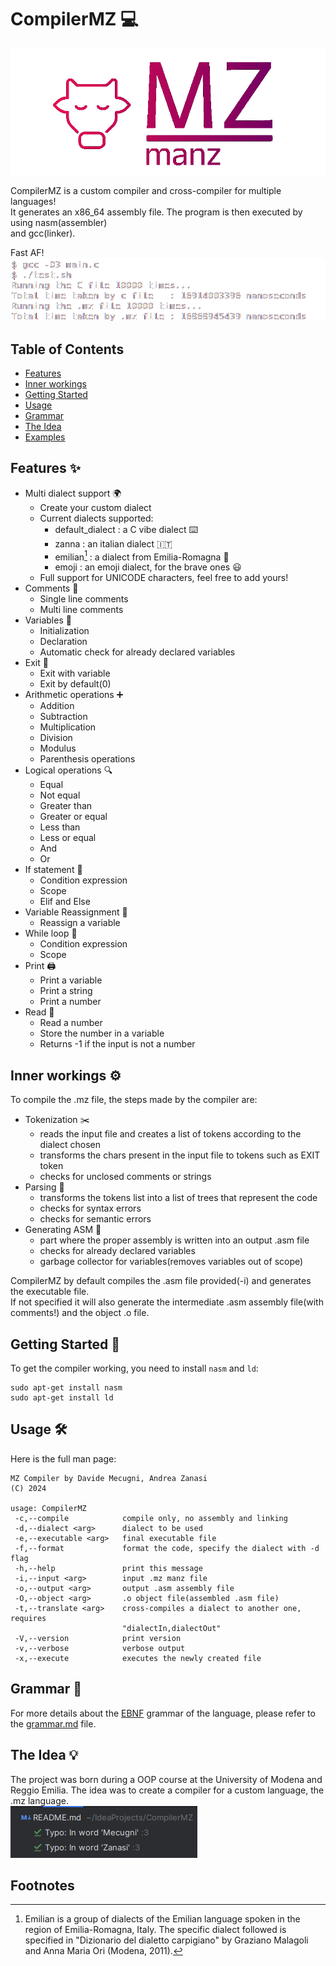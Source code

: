 # CompilerMZ :computer:

![Compiler logo](READMESOURCES/logo.png)

CompilerMZ is a custom compiler and cross-compiler for multiple languages! \
It generates an x86_64 assembly file. The program is then executed by using nasm(assembler) \
and gcc(linker).

Fast AF! \
![C vs MZ](READMESOURCES/CvsMZ.png)

## Table of Contents
- [Features](#features-sparkles)
- [Inner workings](#inner-workings-gear)
- [Getting Started](#getting-started-rocket)
- [Usage](#usage-hammer_and_wrench)
- [Grammar](#grammar-book)
- [The Idea](#the-idea-bulb)
- [Examples](examples.md)
## Features :sparkles:

- Multi dialect support :earth_africa:
  - Create your custom dialect
  - Current dialects supported:
    - default_dialect : a C vibe dialect :keyboard:
    - zanna : an italian dialect :it:
    - emilian[^1] : a dialect from Emilia-Romagna :spaghetti:
    - emoji : an emoji dialect, for the brave ones :smiley:
  - Full support for UNICODE characters, feel free to add yours!
- Comments :speech_balloon:
  - Single line comments
  - Multi line comments
- Variables :abacus:
  - Initialization
  - Declaration
  - Automatic check for already declared variables
- Exit :door:
  - Exit with variable
  - Exit by default(0)
- Arithmetic operations :heavy_plus_sign:
  - Addition
  - Subtraction
  - Multiplication
  - Division
  - Modulus
  - Parenthesis operations
- Logical operations :mag:
  - Equal
  - Not equal
  - Greater than
  - Greater or equal
  - Less than
  - Less or equal
  - And
  - Or
- If statement :triangular_flag_on_post:
  - Condition expression
  - Scope
  - Elif and Else
- Variable Reassignment :arrows_counterclockwise:
  - Reassign a variable
- While loop :repeat:
  - Condition expression
  - Scope
- Print :printer:
  - Print a variable
  - Print a string
  - Print a number
- Read :blue_book:
  - Read a number
  - Store the number in a variable
  - Returns -1 if the input is not a number

## Inner workings :gear:
To compile the .mz file, the steps made by the compiler are:
- Tokenization :scissors:
  - reads the input file and creates a list of tokens according to the dialect chosen 
  - transforms the chars present in the input file to tokens such as EXIT token
  - checks for unclosed comments or strings
- Parsing :deciduous_tree:
  - transforms the tokens list into a list of trees that represent the code
  - checks for syntax errors
  - checks for semantic errors
- Generating ASM :hammer:
  - part where the proper assembly is written into an output .asm file
  - checks for already declared variables
  - garbage collector for variables(removes variables out of scope)

CompilerMZ by default compiles the .asm file provided(-i) and generates the executable file. \
If not specified it will also generate the intermediate .asm assembly file(with comments!) and the object .o file.
## Getting Started :rocket:

To get the compiler working, you need to install `nasm` and `ld`:

```shell
sudo apt-get install nasm
sudo apt-get install ld
```

## Usage :hammer_and_wrench:
Here is the full man page:
```shell
MZ Compiler by Davide Mecugni, Andrea Zanasi
(C) 2024

usage: CompilerMZ
 -c,--compile            compile only, no assembly and linking
 -d,--dialect <arg>      dialect to be used
 -e,--executable <arg>   final executable file
 -f,--format             format the code, specify the dialect with -d flag
 -h,--help               print this message
 -i,--input <arg>        input .mz manz file
 -o,--output <arg>       output .asm assembly file
 -O,--object <arg>       .o object file(assembled .asm file)
 -t,--translate <arg>    cross-compiles a dialect to another one, requires
                         "dialectIn,dialectOut"
 -V,--version            print version
 -v,--verbose            verbose output
 -x,--execute            executes the newly created file
```

## Grammar :book:

For more details about the [EBNF](https://en.wikipedia.org/wiki/Extended_Backus%E2%80%93Naur_form) grammar of the language, please refer to the [grammar.md](grammar.md) file.

## The Idea :bulb:
The project was born during a OOP course at the University of Modena and Reggio Emilia. The idea was to create a compiler for a custom language, the .mz language.  
<img src="READMESOURCES/warning.png" alt="CompilerMZ"></img>

## Footnotes

[^1]: Emilian is a group of dialects of the Emilian language spoken in the region of Emilia-Romagna, Italy. The specific dialect followed is specified in "Dizionario del dialetto carpigiano" by Graziano Malagoli and Anna Maria Ori (Modena, 2011).
